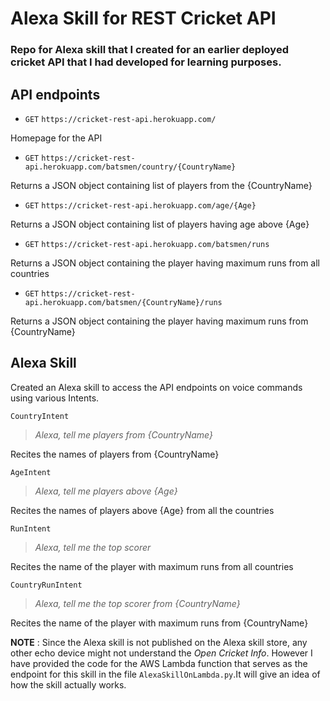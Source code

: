 # Alexa Skill for REST Cricket API 

### Repo for Alexa skill that I created for an earlier deployed cricket API that I had developed for learning purposes.

## API endpoints
* `GET` `https://cricket-rest-api.herokuapp.com/`

Homepage for the API

* `GET` `https://cricket-rest-api.herokuapp.com/batsmen/country/{CountryName}`

Returns a JSON object containing list of players from the {CountryName}

* `GET` `https://cricket-rest-api.herokuapp.com/age/{Age}`

Returns a JSON object containing list of players having age above {Age}

* `GET` `https://cricket-rest-api.herokuapp.com/batsmen/runs`

Returns a JSON object containing the player having maximum runs from all countries

* `GET` `https://cricket-rest-api.herokuapp.com/batsmen/{CountryName}/runs`

Returns a JSON object containing the player having maximum runs from {CountryName}

## Alexa Skill 

Created an Alexa skill to access the API endpoints on voice commands using various Intents.

`CountryIntent` 
> _Alexa, tell me players from {CountryName}_

Recites the names of players from {CountryName}

`AgeIntent` 
> _Alexa, tell me players above {Age}_

Recites the names of players above {Age} from all the countries

`RunIntent` 
> _Alexa, tell me the top scorer_

Recites the name of the player with maximum runs from all countries

`CountryRunIntent` 
> _Alexa, tell me the top scorer from {CountryName}_

Recites the name of the player with maximum runs from {CountryName}

**NOTE** : Since the Alexa skill is not published on the Alexa skill store, any other echo device might not understand the *Open Cricket Info*. However I have provided the code for the AWS Lambda function that serves as the endpoint for this skill in the file `AlexaSkillOnLambda.py`.It will give an idea of how the skill actually works.


